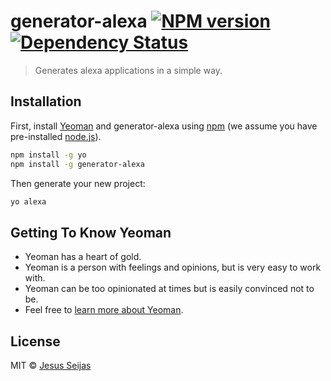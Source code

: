 # generator-alexa [![NPM version][npm-image]][npm-url] [![Dependency Status](https://david-dm.org/jseijas/generator-alexa/status.svg)](https://david-dm.org/jseijas/generator-alexa)

> Generates alexa applications in a simple way.

## Installation

First, install [Yeoman](http://yeoman.io) and generator-alexa using [npm](https://www.npmjs.com/) (we assume you have pre-installed [node.js](https://nodejs.org/)).

```bash
npm install -g yo
npm install -g generator-alexa
```

Then generate your new project:

```bash
yo alexa
```

## Getting To Know Yeoman

 * Yeoman has a heart of gold.
 * Yeoman is a person with feelings and opinions, but is very easy to work with.
 * Yeoman can be too opinionated at times but is easily convinced not to be.
 * Feel free to [learn more about Yeoman](http://yeoman.io/).

## License

MIT © [Jesus Seijas]()


[npm-image]: https://badge.fury.io/js/generator-alexa.svg
[npm-url]: https://npmjs.org/package/generator-alexa
[travis-image]: https://travis-ci.org/nodejsbcn/generator-alexa.svg?branch=master
[travis-url]: https://travis-ci.org/nodejsbcn/generator-alexa
[daviddm-image]: https://david-dm.org/nodejsbcn/generator-alexa.svg?theme=shields.io
[daviddm-url]: https://david-dm.org/nodejsbcn/generator-alexa
